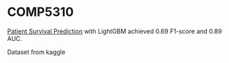 # COMP5310
[Patient Survival Prediction](https://www.kaggle.com/datasets/mitishaagarwal/patient) with LightGBM achieved 0.69 F1-score and 0.89 AUC.

Dataset from kaggle
